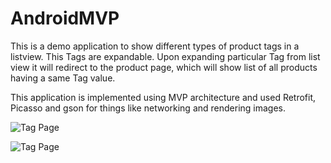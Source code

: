 # AndroidMVP
This is a demo application to show different types of product tags in a listview. This Tags are expandable. Upon expanding particular Tag from list view it will redirect to the product page, which will show list of all products having a same Tag value.

This application is implemented using MVP architecture and used Retrofit, Picasso and gson for things like networking and rendering images.

![Tag Page](https://github.com/KrishnaKakadiya/AndroidMVP/blob/master/Tag%20page.png)



![Tag Page](https://github.com/KrishnaKakadiya/AndroidMVP/blob/master/Product%20page.png)
